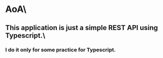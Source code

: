 # AoA\
## This application is just a simple REST API using Typescript.\
### I do it only for some practice for Typescript.